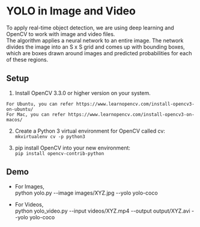# YOLO in Image and Video

To apply real-time object detection, we are using deep learning and OpenCV to work with image and video files.</br>
The algorithm applies a neural network to an entire image. The network divides the image into an S x S grid and comes up with bounding boxes, which are boxes drawn around images and predicted probabilities for each of these regions.</br>

## Setup
1. Install OpenCV 3.3.0 or higher version on your system. 
```
For Ubuntu, you can refer https://www.learnopencv.com/install-opencv3-on-ubuntu/
For Mac, you can refer https://www.learnopencv.com/install-opencv3-on-macos/
```
2. Create a Python 3 virtual environment for OpenCV called cv:</br>
```mkvirtualenv cv -p python3```

3. pip install OpenCV into your new environment:</br>
```pip install opencv-contrib-python```

## Demo
* For Images,</br>
python yolo.py --image images/XYZ.jpg --yolo yolo-coco


* For Videos,</br>
python yolo_video.py --input videos/XYZ.mp4 \--output output/XYZ.avi --yolo yolo-coco
